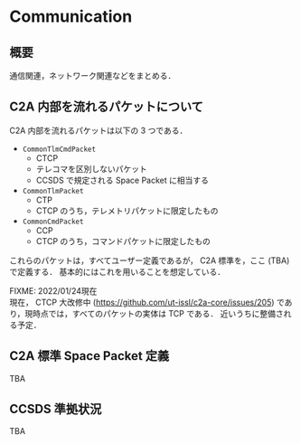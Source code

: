 # Communication

## 概要
通信関連，ネットワーク関連などをまとめる．

## C2A 内部を流れるパケットについて
C2A 内部を流れるパケットは以下の 3 つである．
- `CommonTlmCmdPacket`
  - CTCP
  - テレコマを区別しないパケット
  - CCSDS で規定される Space Packet に相当する
- `CommonTlmPacket`
  - CTP
  - CTCP のうち，テレメトリパケットに限定したもの
- `CommonCmdPacket`
  - CCP
  - CTCP のうち，コマンドパケットに限定したもの

これらのパケットは，すべてユーザー定義であるが， C2A 標準を，ここ (TBA) で定義する．
基本的にはこれを用いることを想定している．

FIXME: 2022/01/24現在  
現在， CTCP 大改修中 (https://github.com/ut-issl/c2a-core/issues/205) であり，現時点では，すべてのパケットの実体は TCP である．
近いうちに整備される予定．

## C2A 標準 Space Packet 定義
TBA

## CCSDS 準拠状況
TBA
